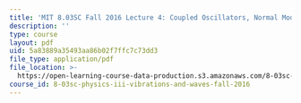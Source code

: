 ```yaml
---
title: 'MIT 8.03SC Fall 2016 Lecture 4: Coupled Oscillators, Normal Modes'
description: ''
type: course
layout: pdf
uid: 5a83889a35493aa86b02f7ffc7c73dd3
file_type: application/pdf
file_location: >-
  https://open-learning-course-data-production.s3.amazonaws.com/8-03sc-physics-iii-vibrations-and-waves-fall-2016/5a83889a35493aa86b02f7ffc7c73dd3_MIT8_03SCF16_hw_Lec4.pdf
course_id: 8-03sc-physics-iii-vibrations-and-waves-fall-2016
---
```

